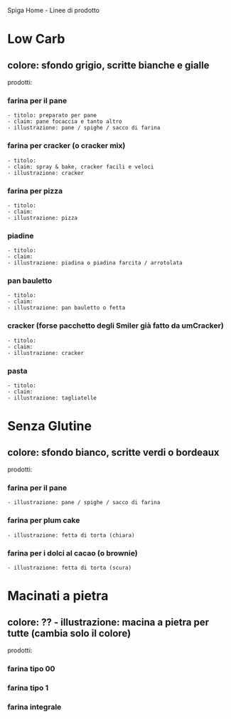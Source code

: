 
Spiga Home - Linee di prodotto 

# Low Carb 
## colore: sfondo grigio, scritte bianche e gialle
prodotti: 
### farina per il pane 
	- titolo: preparato per pane
	- claim: pane focaccia e tanto altro
	- illustrazione: pane / spighe / sacco di farina
### farina per cracker (o cracker mix)
	- titolo: 
	- claim: spray & bake, cracker facili e veloci
	- illustrazione: cracker 
### farina per pizza
	- titolo: 
	- claim: 
	- illustrazione: pizza 
### piadine
	- titolo: 
	- claim: 
	- illustrazione: piadina o piadina farcita / arrotolata 
### pan bauletto
	- titolo: 
	- claim: 
	- illustrazione: pan bauletto o fetta 
### cracker  (forse pacchetto degli Smiler già fatto da umCracker)
	- titolo: 
	- claim: 
	- illustrazione: cracker
### pasta
	- titolo: 
	- claim: 
	- illustrazione: tagliatelle

# Senza Glutine
## colore: sfondo bianco, scritte verdi o bordeaux
prodotti:
### farina per il pane
	- illustrazione: pane / spighe / sacco di farina
###  farina per plum cake
	- illustrazione: fetta di torta (chiara)
###  farina per i dolci al cacao (o brownie)
	- illustrazione: fetta di torta (scura)

# Macinati a pietra
## colore: ?? - illustrazione: macina a pietra per tutte (cambia solo il colore)
prodotti: 
###  farina tipo 00
###  farina tipo 1
###  farina integrale

